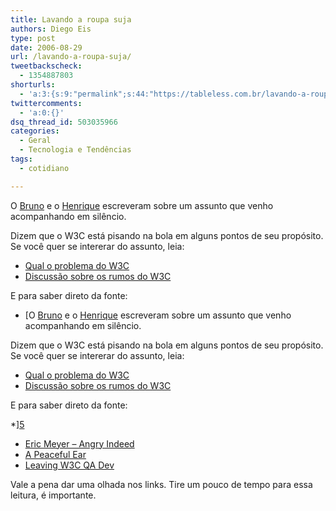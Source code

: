 ```yaml
---
title: Lavando a roupa suja
authors: Diego Eis
type: post
date: 2006-08-29
url: /lavando-a-roupa-suja/
tweetbackscheck:
  - 1354887803
shorturls:
  - 'a:3:{s:9:"permalink";s:44:"https://tableless.com.br/lavando-a-roupa-suja";s:7:"tinyurl";s:26:"https://tinyurl.com/3e6xyba";s:4:"isgd";s:19:"https://is.gd/IVrMpd";}'
twittercomments:
  - 'a:0:{}'
dsq_thread_id: 503035966
categories:
  - Geral
  - Tecnologia e Tendências
tags:
  - cotidiano

---
```

O [Bruno][1] e o [Henrique][2] escreveram sobre um assunto que venho acompanhando em silêncio.
  
Dizem que o W3C está pisando na bola em alguns pontos de seu propósito. Se você quer se intererar do assunto, leia:

  * [Qual o problema do W3C][3]
  * [Discussão sobre os rumos do W3C][4]

E para saber direto da fonte:

  * [O [Bruno][1] e o [Henrique][2] escreveram sobre um assunto que venho acompanhando em silêncio.
  
Dizem que o W3C está pisando na bola em alguns pontos de seu propósito. Se você quer se intererar do assunto, leia:

  * [Qual o problema do W3C][3]
  * [Discussão sobre os rumos do W3C][4]

E para saber direto da fonte:

  *][5] 
  * [Eric Meyer &#8211; Angry Indeed][6]
  * [A Peaceful Ear][7]
  * [Leaving W3C QA Dev][8]

Vale a pena dar uma olhada nos links. Tire um pouco de tempo para essa leitura, é importante.

 [1]: https://brunotorres.net/
 [2]: https://www.revolucao.etc.br/
 [3]: https://brunotorres.net/2006/08/28/qual-o-problema-da-w3c
 [4]: https://www.revolucao.etc.br/archives/discussao-sobre-os-rumos-da-w3c/
 [5]: https://www.zeldman.com/2006/07/17/an-angry-fix/
 [6]: https://meyerweb.com/eric/thoughts/2006/08/14/angry-indeed/
 [7]: https://www.w3.org/QA/2006/07/a_peaceful_ear.html
 [8]: https://lists.w3.org/Archives/Public/public-qa-dev/2006Jul/0011